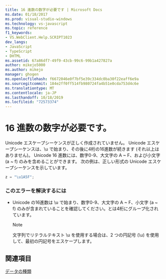 ```yaml
---
title: 16 進数の数字が必要です | Microsoft Docs
ms.date: 01/18/2017
ms.prod: visual-studio-windows
ms.technology: vs-javascript
ms.topic: reference
f1_keywords:
- VS.WebClient.Help.SCRIPT1023
dev_langs:
- JavaScript
- TypeScript
- DHTML
ms.assetid: 67a86df7-49f9-43cb-99c6-99b1a427827a
author: mikejo5000
ms.author: mikejo
manager: ghogen
ms.openlocfilehash: f6672046e0f7bf5e39c334dc0ba30f22eaff6e9a
ms.sourcegitcommit: 184e2ff0ff514fb980724fa4b51e0cda753d4c6e
ms.translationtype: MT
ms.contentlocale: ja-JP
ms.lasthandoff: 10/18/2019
ms.locfileid: "72573374"
---
```

# <a name="expected-hexadecimal-digit"></a>16 進数の数字が必要です。
Unicode エスケープシーケンスが正しく作成されていません。 Unicode エスケープシーケンスは、\u で始まり、その後に4桁の16進数が続きます (それ以上はありません)。 Unicode 16 進数には、数字0-9、大文字の A ~ F、および小文字 (a ~ f) のみを含めることができます。 次の例は、正しい形式の Unicode エスケープシーケンスを示しています。  
  
```JavaScript  
z = "\u1A5F";  
```  
  
### <a name="to-correct-this-error"></a>このエラーを解決するには  
  
- Unicode の16進数は \u で始まり、数字0-9、大文字の A ~ F、小文字 (a ~ f) のみが含まれていることを確認してください。とは4桁にグループ化されています。  
  
    > [!NOTE]
    > 文字列でリテラルテキスト \u を使用する場合は、2 つの円記号 (\\u) を使用して、最初の円記号をエスケープします。  
  
## <a name="see-also"></a>関連項目  
 [データの種類](../../javascript/data-types-javascript.md)
